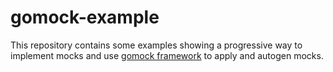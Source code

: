 gomock-example
===

This repository contains some examples showing a progressive way to implement mocks and use [gomock framework](https://github.com/golang/mock) to apply and autogen mocks.
